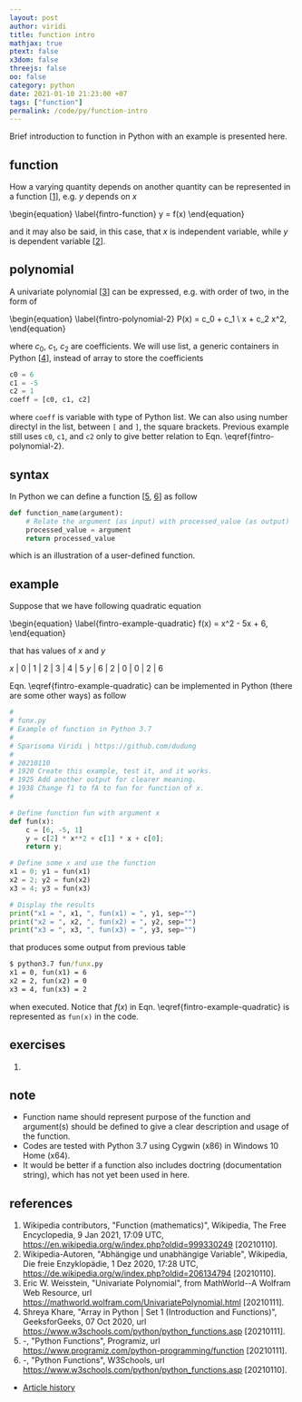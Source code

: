 ```yaml
---
layout: post
author: viridi
title: function intro
mathjax: true
ptext: false
x3dom: false
threejs: false
oo: false
category: python
date: 2021-01-10 21:23:00 +07
tags: ["function"]
permalink: /code/py/function-intro
---
```

Brief introduction to function in Python with an example is presented here.


## function
How a varying quantity depends on another quantity can be represented in a function [[1](#ref1)], e.g. $y$ depends on $x$

\begin{equation}
\label{fintro-function}
y = f(x)
\end{equation}

and it may also be said, in this case, that $x$ is independent variable, while $y$ is dependent variable [[2](#ref2)].


## polynomial
A univariate polynomial [[3](#ref3)] can be expressed, e.g. with order of two, in the form of

\begin{equation}
\label{fintro-polynomial-2}
P(x) = c_0 + c_1 \ x + c_2 x^2,
\end{equation}

where $c_0$, $c_1$, $c_2$ are coefficients. We will use list, a generic containers in Python [[4](#ref4)], instead of array to store the coefficients

```python
c0 = 6
c1 = -5
c2 = 1
coeff = [c0, c1, c2]
```

where `coeff` is variable with type of Python list. We can also using number directyl in the list, between `[` and `]`, the square brackets. Previous example still uses `c0`, `c1`, and `c2` only to give better relation to Eqn. \eqref{fintro-polynomial-2}.


## syntax
In Python we can define a function [[5](#re5), [6](#re6)] as follow

```python
def function_name(argument):
	# Relate the argument (as input) with processed_value (as output)
	processed_value = argument
	return processed_value
```

which is an illustration of a user-defined function.


## example
Suppose that we have following quadratic equation

\begin{equation}
\label{fintro-example-quadratic}
f(x) = x^2 - 5x + 6,
\end{equation}

that has values of $x$ and $y$

$x$ | 0 | 1 | 2 | 3 | 4 | 5
$y$ | 6 | 2 | 0 | 0 | 2 | 6

Eqn. \eqref{fintro-example-quadratic} can be implemented in Python (there are some other ways) as follow

```python
# 
# funx.py
# Example of function in Python 3.7
#
# Sparisoma Viridi | https://github.com/dudung
# 
# 20210110
# 1920 Create this example, test it, and it works.
# 1925 Add another output for clearer meaning.
# 1938 Change f1 to fA to fun for function of x.
#

# Define function fun with argument x
def fun(x):
	c = [6, -5, 1]
	y = c[2] * x**2 + c[1] * x + c[0];
	return y;

# Define some x and use the function
x1 = 0; y1 = fun(x1)
x2 = 2; y2 = fun(x2)
x3 = 4; y3 = fun(x3)

# Display the results
print("x1 = ", x1, ", fun(x1) = ", y1, sep="")
print("x2 = ", x2, ", fun(x2) = ", y2, sep="")
print("x3 = ", x3, ", fun(x3) = ", y3, sep="")
```

that produces some output from previous table

```cmd
$ python3.7 fun/funx.py
x1 = 0, fun(x1) = 6
x2 = 2, fun(x2) = 0
x3 = 4, fun(x3) = 2
```

when executed. Notice that $f(x)$ in Eqn. \eqref{fintro-example-quadratic} is represented as `fun(x)` in the code.


## exercises
1. 


## note
+ Function name should represent purpose of the function and argument(s) should be defined to give a clear description and usage of the function.
+ Codes are tested with Python 3.7 using Cygwin (x86) in Windows 10 Home (x64).
+ It would be better if a function also includes doctring (documentation string), which has not yet been used in here.


## references
1. <a name="ref1"></a>Wikipedia contributors, "Function (mathematics)", Wikipedia, The Free Encyclopedia, 9 Jan 2021, 17:09 UTC, <https://en.wikipedia.org/w/index.php?oldid=999330249> [20210110].
2. <a name="ref2"></a>Wikipedia-Autoren, "Abhängige und unabhängige Variable", Wikipedia, Die freie Enzyklopädie, 1 Dez 2020, 17:28 UTC, <https://de.wikipedia.org/w/index.php?oldid=206134794> [20210110].
3. <a name="ref3"></a>Eric W. Weisstein,  "Univariate Polynomial", from MathWorld--A Wolfram Web Resource, url <https://mathworld.wolfram.com/UnivariatePolynomial.html> [20210111].
4. <a name="ref4"></a>Shreya Khare, "Array in Python \| Set 1 (Introduction and Functions)", GeeksforGeeks, 07 Oct 2020, url <https://www.w3schools.com/python/python_functions.asp> [20210111].
5. <a name="ref5"></a>-, "Python Functions", Programiz, url <https://www.programiz.com/python-programming/function> [20210111].
6. <a name="ref6"></a>-, "Python Functions", W3Schools, url <https://www.w3schools.com/python/python_functions.asp> [20210110].

+ [Article history](https://github.com/butiran/butiran.github.io/commits/master/_posts/code/py/2021-01-10-function-intro.md)

